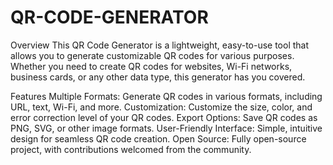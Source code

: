 # QR-CODE-GENERATOR
Overview
This QR Code Generator is a lightweight, easy-to-use tool that allows you to generate customizable QR codes for various purposes. Whether you need to create QR codes for websites, Wi-Fi networks, business cards, or any other data type, this generator has you covered.

Features
Multiple Formats: Generate QR codes in various formats, including URL, text, Wi-Fi, and more.
Customization: Customize the size, color, and error correction level of your QR codes.
Export Options: Save QR codes as PNG, SVG, or other image formats.
User-Friendly Interface: Simple, intuitive design for seamless QR code creation.
Open Source: Fully open-source project, with contributions welcomed from the community.

